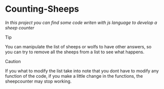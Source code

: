 # Counting-Sheeps

*In this project you can find some code writen with js language to develop a sheep counter*

>[!TIP]
>You can manipulate the list of sheeps or wolfs to have other answers, so you can try to remove all the sheeps from a list to see what happens.

>[!CAUTION]
>If you what to modify the list take into note that you dont have to modify any function of the code, if you make a little change in
>the functions, the sheepcounter may stop working.
